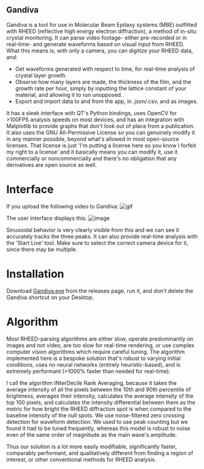 ## Gandiva

Gandiva is a tool for use in Molecular Beam Epitaxy systems (MBE) outfitted with RHEED (reflective high energy electron diffraction), a method of in-situ crystal monitoring. It can parse video footage- either pre-recorded or in real-time- and generate waveforms based on visual input from RHEED. What this means is, with only a camera, you can digitize your RHEED data, and:

- Get waveforms generated with respect to time, for real-time analysis of crystal layer growth.
- Observe how many layers are made, the thickness of the film, and the growth rate per hour, simply by inputting the lattice constant of your material, and allowing it to run unopposed.
- Export and import data to and from the app, in .json/.csv, and as images.

It has a sleek interface with QT's Python bindings, uses OpenCV for >100FPS analysis speeds on most devices, and has an integration with Matplotlib to provide graphs that don't look out of place from a publication. It also uses the GNU All-Permissive License so you can genuinely modify it in any manner possible, beyond what's allowed in most open-source licenses. That license is just 'I'm putting a license here so you know I forfeit my right to a license' and it basically means you can modify it, use it commercially or noncommercially and there's no obligation that any derivatives are open source as well.

# Interface

If you upload the following video to Gandiva:
![gif](https://github.com/user-attachments/assets/e0a8ad34-410c-4c5a-8964-71d7224bcf7f)

The user interface displays this:
![image](https://github.com/user-attachments/assets/007f6fb4-4b3b-454d-9b32-d7f940f57f6c)

Sinusoidal behavior is very clearly visible from this and we can see it accurately tracks the three peaks. It can also provide real-time analysis with the 'Start Live' tool. Make sure to select the correct camera device for it, since there may be multiple.

# Installation

Download [Gandiva.exe](https://github.com/rolypolytoy/gandiva/releases/tag/v1.0.0) from the releases page, run it, and don't delete the Gandiva shortcut on your Desktop. 

# Algorithm

Most RHEED-parsing algorithms are either slow, operate predominantly on images and not video, are too slow for real-time rendering, or use complex computer vision algorithms which require careful tuning. The algorithm implemented here is a bespoke solution that's robust to varying initial conditions, uses no neural networks (entirely heuristic-based), and is extremely performant (>1000% faster than needed for real-time). 

I call the algorithm INterDecile Rank Averaging, because it takes the average intensity of all the pixels between the 10th and 90th percentile of brightness, averages their intensity, calculates the average intensity of the top 100 pixels, and calculates the intensity differential between them as the metric for how bright the RHEED diffraction spot is when compared to the baseline intensity of the null spots. We use noise-filtered zero crossing detection for waveform detection. We used to use peak counting but we found it had to be tuned frequently, whereas this model is robust to noise even of the same order of magnitude as the main wave's amplitude. 

Thus our solution is a lot more easily modifiable, significantly faster, comparably performant, and qualitatively different from finding a region of interest, or other conventional methods for RHEED analysis.